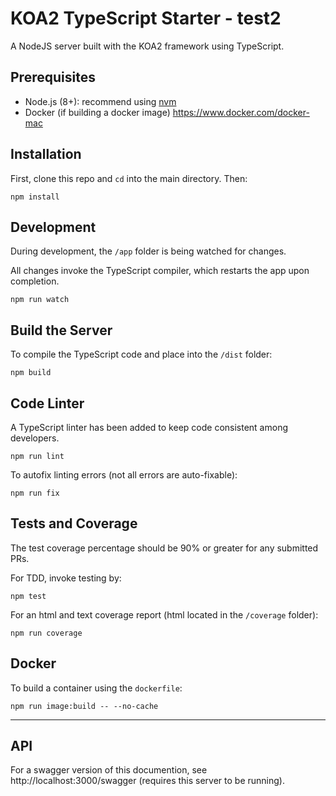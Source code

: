 # KOA2 TypeScript Starter - test2

A NodeJS server built with the KOA2 framework using TypeScript.

## Prerequisites

- Node.js (8+): recommend using [nvm](https://github.com/creationix/nvm)
- Docker (if building a docker image) https://www.docker.com/docker-mac

## Installation

First, clone this repo and `cd` into the main directory. Then:

```shell
npm install
```

## Development

During development, the `/app` folder is being watched for changes.

All changes invoke the TypeScript compiler, which restarts the app upon completion.

```shell
npm run watch
```

## Build the Server

To compile the TypeScript code and place into the `/dist` folder:

```shell
npm build
```

## Code Linter

A TypeScript linter has been added to keep code consistent among developers.

```shell
npm run lint
```

To autofix linting errors (not all errors are auto-fixable):

```shell
npm run fix
```

## Tests and Coverage

The test coverage percentage should be 90% or greater for any submitted PRs.

For TDD, invoke testing by:

```shell
npm test
```

For an html and text coverage report (html located in the `/coverage` folder):

```shell
npm run coverage
```

## Docker

To build a container using the `dockerfile`:

```shell
npm run image:build -- --no-cache
```

---

## API

For a swagger version of this documention, see http://localhost:3000/swagger (requires this server to be running).
